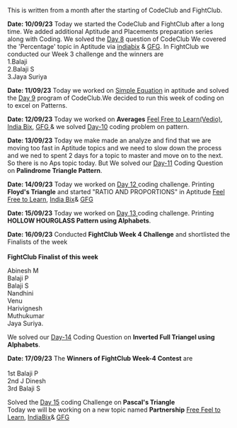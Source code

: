 This is written from a month after the starting of CodeClub and FightClub.

**Date: 10/09/23**
Today we started the CodeClub and FightClub after a long time.
We added additional Aptitude and Placements preparation series along with Coding.
We solved the [Day 8](https://onlinegdb.com/uLVTaDNC3) question of CodeClub
We covered the 'Percentage' topic in Aptitude via [indiabix](https://www.indiabix.com/aptitude/percentage/formulas) & [GFG](https://www.geeksforgeeks.org/percentage-aptitude-questions/).
In FightClub we conducted our Week 3 challenge and the winners are<br>
1.Balaji <br>
2.Balaji S <br>
3.Jaya Suriya <br>

**Date: 11/09/23**
Today we worked on [Simple Equation](geeksforgeeks.org/simplification-questions-aptitude/) in aptitude and solved the [Day 9](https://onlinegdb.com/vBz25ofJC) program of CodeClub.We decided to run this week of coding on to excel on Patterns.

**Date: 12/09/23**
Today we worked on **Averages**
[Feel Free to Learn(Vedio)](https://www.feelfreetolearn.com/course?Id=5afd5251a2c5ed42956c37b0),
[India Bix](https://www.indiabix.com/aptitude/average/formulas),
[GFG ](https://www.geeksforgeeks.org/average/)
& we solved [Day-10](https://onlinegdb.com/Z-dPzp-8j) coding problem on pattern.

**Date: 13/09/23**
Today we make made an analyze and find that we are moving too fast in Aptitude topics and we need to slow down the process and we ned to spent 2 days for a topic to master and move on to the next. So there is no Aps topic today. But We solved our [Day-11](https://onlinegdb.com/IZZBKGqnu) Coding Question on **Palindrome Triangle Pattern**.

**Date: 14/09/23**
Today we worked on [Day 12 ](https://onlinegdb.com/47KNi9vnb) coding challenge. Printing **Floyd's Triangle** and started "RATIO AND PROPORTIONS" in Aptitude
[Feel Free to Learn](https://www.feelfreetolearn.com/course?Id=5afd8150a2c5ed42956c3827),
[India Bix](https://www.indiabix.com/aptitude/ratio-and-proportion/formulas)&
[GFG ]( https://www.geeksforgeeks.org/ratio-and-proportion-gq/)

**Date: 15/09/23**
Today we worked on [Day 13 ](https://onlinegdb.com/smOu14F4m) coding challenge. Printing **HOLLOW HOURGLASS Pattern using Alphabets**. 

**Date: 16/09/23**
Conducted **FightClub Week 4 Challenge** and shortlisted the Finalists of the week <br><br>
**FightClub Finalist of this week**

Abinesh M<br>
Balaji P<br>
Balaji S<br>
Nandhini<br>
Venu<br>
Harivignesh<br>
Muthukumar<br>
Jaya Suriya.<br>

We solved our [Day-14](https://onlinegdb.com/G621NLhjA) Coding Question on **Inverted Full Triangel using Alphabets**.

**Date: 17/09/23**
The **Winners of FightClub Week-4 Contest** are<br><br> 1st Balaji P<br>2nd J Dinesh<br> 3rd Balaji S<br>

Solved the [Day 15](https://onlinegdb.com/0FAmi3-qf) coding Challenge on **Pascal's Triangle**<br>
Today we will be working on a new topic named **Partnership**
[Free Feel to Learn](https://www.feelfreetolearn.com/course?Id=5afd551aa2c5ed42956c37c0),
[IndiaBix](https://www.indiabix.com/aptitude/partnership/formulas)&
[GFG](https://www.geeksforgeeks.org/partnership/)




